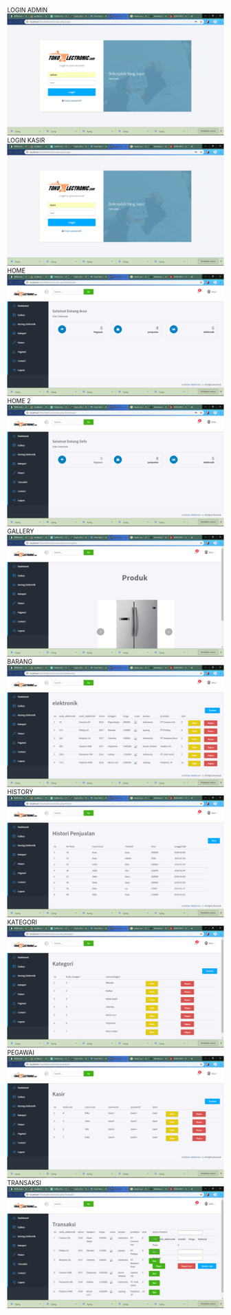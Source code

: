 LOGIN ADMIN
![alt text](https://github.com/PrisheAA/TokoElektronik/blob/master/l%20admin.png?raw=true)
LOGIN KASIR
![alt text](https://github.com/PrisheAA/TokoElektronik/blob/master/l%20kasir.png?raw=true)
HOME
![alt text](https://github.com/PrisheAA/TokoElektronik/blob/master/home.png?raw=true)
HOME 2
![alt text](https://github.com/PrisheAA/TokoElektronik/blob/master/home%202.png?raw=true)
GALLERY
![alt text](https://github.com/PrisheAA/TokoElektronik/blob/master/gallery.png?raw=true)
BARANG
![alt text](https://github.com/PrisheAA/TokoElektronik/blob/master/barang.png?raw=true)
HISTORY
![alt text](https://github.com/PrisheAA/TokoElektronik/blob/master/histori.png?raw=true)
KATEGORI
![alt text](https://github.com/PrisheAA/TokoElektronik/blob/master/kategori.png?raw=true)
PEGAWAI
![alt text](https://github.com/PrisheAA/TokoElektronik/blob/master/pegawai.png?raw=true)
TRANSAKSI
![alt text](https://github.com/PrisheAA/TokoElektronik/blob/master/transaksi.png?raw=true)
